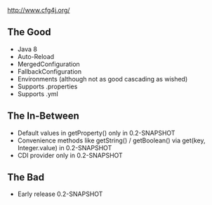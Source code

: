 http://www.cfg4j.org/

The Good
--------

* Java 8
* Auto-Reload
* MergedConfiguration
* FallbackConfiguration
* Environments (although not as good cascading as wished)
* Supports .properties
* Supports .yml

The In-Between
--------------
* Default values in getProperty() only in 0.2-SNAPSHOT
* Convenience methods like getString() / getBoolean() via get(key, Integer.value) in 0.2-SNAPSHOT
* CDI provider only in 0.2-SNAPSHOT

The Bad
-------
* Early release 0.2-SNAPSHOT

